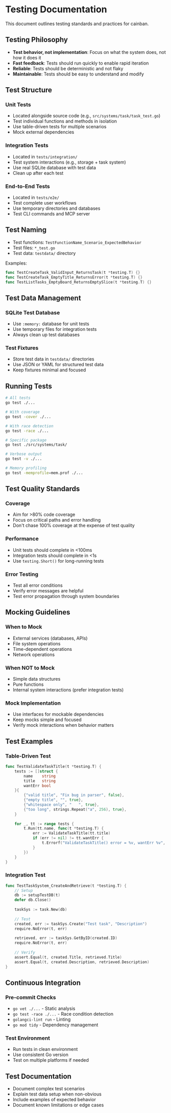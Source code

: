 # Testing Documentation

This document outlines testing standards and practices for cainban.

## Testing Philosophy

- **Test behavior, not implementation**: Focus on what the system does, not how it does it
- **Fast feedback**: Tests should run quickly to enable rapid iteration
- **Reliable**: Tests should be deterministic and not flaky
- **Maintainable**: Tests should be easy to understand and modify

## Test Structure

### Unit Tests
- Located alongside source code (e.g., `src/systems/task/task_test.go`)
- Test individual functions and methods in isolation
- Use table-driven tests for multiple scenarios
- Mock external dependencies

### Integration Tests
- Located in `tests/integration/`
- Test system interactions (e.g., storage + task system)
- Use real SQLite database with test data
- Clean up after each test

### End-to-End Tests
- Located in `tests/e2e/`
- Test complete user workflows
- Use temporary directories and databases
- Test CLI commands and MCP server

## Test Naming

- Test functions: `TestFunctionName_Scenario_ExpectedBehavior`
- Test files: `*_test.go`
- Test data: `testdata/` directory

Examples:
```go
func TestCreateTask_ValidInput_ReturnsTask(t *testing.T) {}
func TestCreateTask_EmptyTitle_ReturnsError(t *testing.T) {}
func TestListTasks_EmptyBoard_ReturnsEmptySlice(t *testing.T) {}
```

## Test Data Management

### SQLite Test Database
- Use `:memory:` database for unit tests
- Use temporary files for integration tests
- Always clean up test databases

### Test Fixtures
- Store test data in `testdata/` directories
- Use JSON or YAML for structured test data
- Keep fixtures minimal and focused

## Running Tests

```bash
# All tests
go test ./...

# With coverage
go test -cover ./...

# With race detection
go test -race ./...

# Specific package
go test ./src/systems/task/

# Verbose output
go test -v ./...

# Memory profiling
go test -memprofile=mem.prof ./...
```

## Test Quality Standards

### Coverage
- Aim for >80% code coverage
- Focus on critical paths and error handling
- Don't chase 100% coverage at the expense of test quality

### Performance
- Unit tests should complete in <100ms
- Integration tests should complete in <1s
- Use `testing.Short()` for long-running tests

### Error Testing
- Test all error conditions
- Verify error messages are helpful
- Test error propagation through system boundaries

## Mocking Guidelines

### When to Mock
- External services (databases, APIs)
- File system operations
- Time-dependent operations
- Network operations

### When NOT to Mock
- Simple data structures
- Pure functions
- Internal system interactions (prefer integration tests)

### Mock Implementation
- Use interfaces for mockable dependencies
- Keep mocks simple and focused
- Verify mock interactions when behavior matters

## Test Examples

### Table-Driven Test
```go
func TestValidateTaskTitle(t *testing.T) {
    tests := []struct {
        name    string
        title   string
        wantErr bool
    }{
        {"valid title", "Fix bug in parser", false},
        {"empty title", "", true},
        {"whitespace only", "   ", true},
        {"too long", strings.Repeat("a", 256), true},
    }
    
    for _, tt := range tests {
        t.Run(tt.name, func(t *testing.T) {
            err := ValidateTaskTitle(tt.title)
            if (err != nil) != tt.wantErr {
                t.Errorf("ValidateTaskTitle() error = %v, wantErr %v", err, tt.wantErr)
            }
        })
    }
}
```

### Integration Test
```go
func TestTaskSystem_CreateAndRetrieve(t *testing.T) {
    // Setup
    db := setupTestDB(t)
    defer db.Close()
    
    taskSys := task.New(db)
    
    // Test
    created, err := taskSys.Create("Test task", "Description")
    require.NoError(t, err)
    
    retrieved, err := taskSys.GetByID(created.ID)
    require.NoError(t, err)
    
    // Verify
    assert.Equal(t, created.Title, retrieved.Title)
    assert.Equal(t, created.Description, retrieved.Description)
}
```

## Continuous Integration

### Pre-commit Checks
- `go vet ./...` - Static analysis
- `go test -race ./...` - Race condition detection
- `golangci-lint run` - Linting
- `go mod tidy` - Dependency management

### Test Environment
- Run tests in clean environment
- Use consistent Go version
- Test on multiple platforms if needed

## Test Documentation

- Document complex test scenarios
- Explain test data setup when non-obvious
- Include examples of expected behavior
- Document known limitations or edge cases
